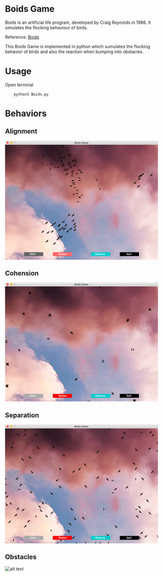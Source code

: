# Boids Game

Boids is an artificial life program, developed by Craig Reynolds in 1986. 
It simulates the flocking behaviour of birds.

Reference:  [Boids](https://en.wikipedia.org/wiki/Boids)

This Boids Game is implemented in python which sumulates the flocking behavior of birds and also the reaction when bumping into obstacles.

# Usage

Open terminal

        python3 Boids.py
        
# Behaviors

## Alignment

![alt text](results/alignment.png)

## Cohension

![alt text](results/cohension.png)

## Separation

![alt text](results/separation.png)

## Obstacles

![alt text](results/obstacles.png)

